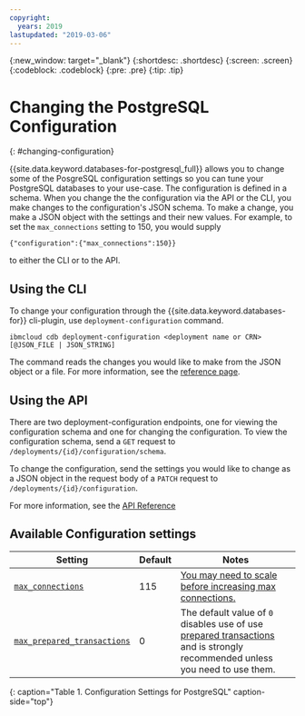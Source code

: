 ```yaml
---
copyright:
  years: 2019
lastupdated: "2019-03-06"
---
```


{:new_window: target="_blank"}
{:shortdesc: .shortdesc}
{:screen: .screen}
{:codeblock: .codeblock}
{:pre: .pre}
{:tip: .tip}

# Changing the PostgreSQL Configuration
{: #changing-configuration}

{{site.data.keyword.databases-for-postgresql_full}} allows you to change some of the PosgreSQL configuration settings so you can tune your PostgreSQL databases to your use-case. 
The configuration is defined in a schema. When you change the the configuration via the API or the CLI, you make changes to the configuration's JSON schema. To make a change, you make a JSON object with the settings and their new values. For example, to set the `max_connections` setting to 150, you would supply 
```
{"configuration":{"max_connections":150}}
```
to either the CLI or to the API.

## Using the CLI

To change your configuration through the {{site.data.keyword.databases-for}} cli-plugin, use `deployment-configuration` command. 
```
ibmcloud cdb deployment-configuration <deployment name or CRN> [@JSON_FILE | JSON_STRING]
```

The command reads the changes you would like to make from the JSON object or a file. For more information, see the [reference page](/docs/databases-cli-plugin?topic=cloud-databases-cli-cdb-reference#deployment-configuration).

## Using the API

There are two deployment-configuration endpoints, one for viewing the configuration schema and one for changing the configuration. To view the configuration schema, send a `GET` request to `/deployments/{id}/configuration/schema`.

To change the configuration, send the settings you would like to change as a JSON object in the request body of a `PATCH` request to `/deployments/{id}/configuration`.

For more information, see the [API Reference](https://cloud.ibm.com/apidocs/cloud-databases-api#change-your-database-configuration)


## Available Configuration settings

Setting|Default|Notes
----------|-----|-----------
[`max_connections`](https://www.postgresql.org/docs/current/runtime-config-connection.html#max_connections)|115|[You may need to scale before increasing max connections.](/docs/databases-for-postgresql?topic=databases-for-postgresql-high-availability#connection-limits)
[`max_prepared_transactions`](https://www.postgresql.org/docs/current/runtime-config-resource.html#max_prepared_transactions)|0|The default value of `0` disables use of use [prepared transactions](https://www.postgresql.org/docs/current/sql-prepare-transaction.html) and is strongly recommended unless you need to use them.
{: caption="Table 1. Configuration Settings for PostgreSQL" caption-side="top"}

